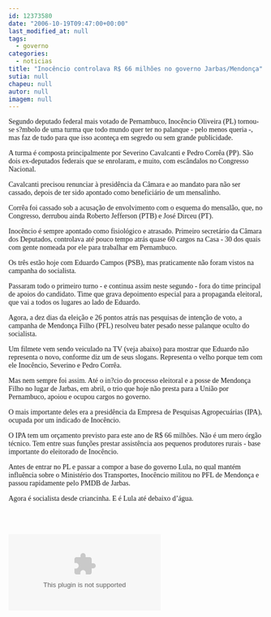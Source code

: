 ```yaml
---
id: 12373580
date: "2006-10-19T09:47:00+00:00"
last_modified_at: null
tags:
  - governo
categories:
  - noticias
title: "Inocêncio controlava R$ 66 milhões no governo Jarbas/Mendonça"
sutia: null
chapeu: null
autor: null
imagem: null
---
```

<p><P><FONT face=Verdana>Segundo deputado federal mais votado de Pernambuco, Inocêncio Oliveira (PL) tornou-se s?mbolo de uma turma que todo mundo quer ter no palanque - pelo menos queria -, mas faz de tudo para que isso aconteça em segredo ou sem grande publicidade.</FONT></P></p>
<p><P><FONT face=Verdana>A turma é composta principalmente por Severino Cavalcanti e Pedro Corrêa (PP). São dois ex-deputados federais que se enrolaram, e muito, com escândalos no Congresso Nacional.</FONT></P></p>
<p><P><FONT face=Verdana>Cavalcanti precisou renunciar à presidência da Câmara e ao mandato para não ser cassado, depois de ter sido apontado como beneficiário de um mensalinho.</FONT></P></p>
<p><P><FONT face=Verdana>Corrêa foi cassado sob a acusação de envolvimento com o esquema do mensalão, que, no Congresso, derrubou ainda Roberto Jefferson (PTB) e José Dirceu (PT).</FONT></P></p>
<p><P><FONT face=Verdana>Inocêncio é sempre apontado como fisiológico e atrasado. Primeiro secretário da Câmara dos Deputados, controlava até pouco tempo atrás quase 60 cargos na Casa - 30 dos quais com gente nomeada por ele para trabalhar em Pernambuco.</FONT></P></p>
<p><P><FONT face=Verdana>Os três estão hoje com Eduardo Campos (PSB), mas praticamente não foram vistos na campanha do socialista. </FONT></P></p>
<p><P><FONT face=Verdana>Passaram todo o primeiro turno - e continua assim neste segundo - fora do time principal de apoios do candidato. Time que grava depoimento especial para a propaganda eleitoral, que vai a todos os lugares ao lado de Eduardo.</FONT></P></p>
<p><P><FONT face=Verdana>Agora, a dez dias da eleição e 26 pontos atrás nas pesquisas de intenção de voto, a campanha de Mendonça Filho (PFL) resolveu bater pesado nesse palanque oculto do socialista.</FONT></P></p>
<p><P><FONT face=Verdana>Um filmete vem sendo veiculado na TV (veja abaixo) para mostrar que Eduardo não representa o novo, conforme diz um de seus slogans. Representa o velho porque tem com ele Inocêncio, Severino e Pedro Corrêa.</FONT></P></p>
<p><P><FONT face=Verdana>Mas nem sempre foi assim. Até o in?cio do processo eleitoral e a posse de Mendonça Filho no lugar de Jarbas, em abril, o trio que hoje não presta para a União por Pernambuco, apoiou e ocupou cargos no governo.</FONT></P></p>
<p><P><FONT face=Verdana>O mais importante deles era a presidência da Empresa de Pesquisas Agropecuárias (IPA), ocupada por um indicado de Inocêncio.</FONT></P></p>
<p><P><FONT face=Verdana>O IPA tem um orçamento previsto para este ano de R$ 66 milhões. Não é um mero órgão técnico. Tem entre suas funções prestar assistência aos pequenos produtores rurais - base importante do eleitorado de Inocêncio.</FONT></P></p>
<p><P><FONT face=Verdana>Antes de entrar no PL e passar a compor a base do governo Lula, no qual mantém influência sobre o Ministério dos Transportes, Inocêncio militou no PFL de Mendonça e passou rapidamente pelo PMDB de Jarbas.</FONT></P></p>
<p><P><FONT face=Verdana>Agora é socialista desde criancinha. E é Lula até debaixo d’água.</FONT></P><BR><BR></p>
<p><OBJECT height=350 width=425><PARAM NAME=\"movie\" VALUE=\"https://www.youtube.com/v/95rEDnqD6WU\"><PARAM NAME=\"wmode\" VALUE=\"transparent\"></p>
<p><embed src=\"https://www.youtube.com/v/95rEDnqD6WU\" type=\"application/x-shockwave-flash\" wmode=\"transparent\" width=\"425\" height=\"350\"></embed></OBJECT> </p>
